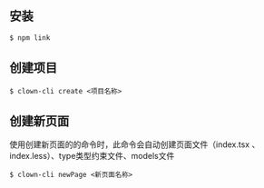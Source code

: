 ## 安装
```
$ npm link
```

## 创建项目
```
$ clown-cli create <项目名称> 
```

## 创建新页面
使用创建新页面的的命令时，此命令会自动创建页面文件（index.tsx 、 index.less）、type类型约束文件、models文件
```
$ clown-cli newPage <新页面名称>
```